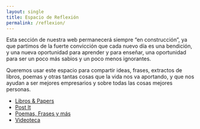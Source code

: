 ```yaml
---
layout: single
title: Espacio de Reflexión
permalink: /reflexion/
---
```



Esta sección de nuestra web permanecerá siempre “en construcción”, ya que partimos de la fuerte convicción que cada nuevo día es una bendición, y una nueva oportunidad para aprender y para enseñar, una oportunidad para ser un poco más sabios y un poco menos ignorantes.

Queremos usar este espacio para compartir ideas, frases, extractos de libros, poemas y otras tantas cosas que la vida nos va aportando, y que nos ayudan a ser mejores empresarios y sobre todas las cosas mejores personas.

- [Libros & Papers](/reflexion/libros-y-papers/)
- [Post It](/reflexion/post-it/)
- [Poemas, Frases y más](/reflexion/poemas-frases-y-mas/)
- [Videoteca](videoteca)
